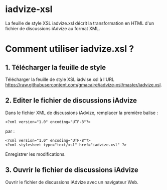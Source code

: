 iadvize-xsl
===========

La feuille de style XSL iadvize.xsl décrit la transformation en HTML d'un fichier de discussions iAdvize au format XML.

# Comment utiliser iadvize.xsl ?

## 1. Télécharger la feuille de style

Télécharger la feuille de style XSL iadvise.xsl à l'URL https://raw.githubusercontent.com/gmacaire/iadvize-xsl/master/iadvize.xsl.

## 2. Editer le fichier de discussions iAdvize

Dans le fichier XML de discussions iAdvize, remplacer la première balise : 

    <?xml version="1.0" encoding="UTF-8"?>

par :

    <?xml version="1.0" encoding="UTF-8"?>
    <?xml-stylesheet type="text/xsl" href="iadvize.xsl" ?>

Enregistrer les modifications.

## 3. Ouvrir le fichier de discussions iAdvize

Ouvrir le fichier de discussions iAdvize avec un navigateur Web.
